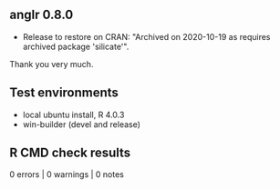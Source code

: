 ## anglr 0.8.0

* Release to restore on CRAN: "Archived on 2020-10-19 as requires archived package 'silicate'". 

Thank you very much. 

## Test environments

* local ubuntu install, R 4.0.3
* win-builder (devel and release)

## R CMD check results

0 errors | 0 warnings | 0 notes




